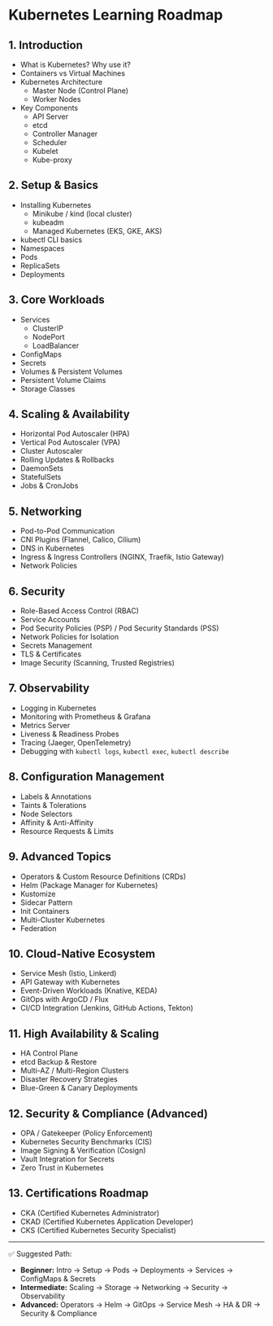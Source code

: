 # Kubernetes Learning Roadmap

## 1. Introduction
- What is Kubernetes? Why use it?
- Containers vs Virtual Machines
- Kubernetes Architecture
  - Master Node (Control Plane)
  - Worker Nodes
- Key Components
  - API Server
  - etcd
  - Controller Manager
  - Scheduler
  - Kubelet
  - Kube-proxy

## 2. Setup & Basics
- Installing Kubernetes
  - Minikube / kind (local cluster)
  - kubeadm
  - Managed Kubernetes (EKS, GKE, AKS)
- kubectl CLI basics
- Namespaces
- Pods
- ReplicaSets
- Deployments

## 3. Core Workloads
- Services
  - ClusterIP
  - NodePort
  - LoadBalancer
- ConfigMaps
- Secrets
- Volumes & Persistent Volumes
- Persistent Volume Claims
- Storage Classes

## 4. Scaling & Availability
- Horizontal Pod Autoscaler (HPA)
- Vertical Pod Autoscaler (VPA)
- Cluster Autoscaler
- Rolling Updates & Rollbacks
- DaemonSets
- StatefulSets
- Jobs & CronJobs

## 5. Networking
- Pod-to-Pod Communication
- CNI Plugins (Flannel, Calico, Cilium)
- DNS in Kubernetes
- Ingress & Ingress Controllers (NGINX, Traefik, Istio Gateway)
- Network Policies

## 6. Security
- Role-Based Access Control (RBAC)
- Service Accounts
- Pod Security Policies (PSP) / Pod Security Standards (PSS)
- Network Policies for Isolation
- Secrets Management
- TLS & Certificates
- Image Security (Scanning, Trusted Registries)

## 7. Observability
- Logging in Kubernetes
- Monitoring with Prometheus & Grafana
- Metrics Server
- Liveness & Readiness Probes
- Tracing (Jaeger, OpenTelemetry)
- Debugging with `kubectl logs`, `kubectl exec`, `kubectl describe`

## 8. Configuration Management
- Labels & Annotations
- Taints & Tolerations
- Node Selectors
- Affinity & Anti-Affinity
- Resource Requests & Limits

## 9. Advanced Topics
- Operators & Custom Resource Definitions (CRDs)
- Helm (Package Manager for Kubernetes)
- Kustomize
- Sidecar Pattern
- Init Containers
- Multi-Cluster Kubernetes
- Federation

## 10. Cloud-Native Ecosystem
- Service Mesh (Istio, Linkerd)
- API Gateway with Kubernetes
- Event-Driven Workloads (Knative, KEDA)
- GitOps with ArgoCD / Flux
- CI/CD Integration (Jenkins, GitHub Actions, Tekton)

## 11. High Availability & Scaling
- HA Control Plane
- etcd Backup & Restore
- Multi-AZ / Multi-Region Clusters
- Disaster Recovery Strategies
- Blue-Green & Canary Deployments

## 12. Security & Compliance (Advanced)
- OPA / Gatekeeper (Policy Enforcement)
- Kubernetes Security Benchmarks (CIS)
- Image Signing & Verification (Cosign)
- Vault Integration for Secrets
- Zero Trust in Kubernetes

## 13. Certifications Roadmap
- CKA (Certified Kubernetes Administrator)
- CKAD (Certified Kubernetes Application Developer)
- CKS (Certified Kubernetes Security Specialist)

---
✅ Suggested Path:
- **Beginner:** Intro → Setup → Pods → Deployments → Services → ConfigMaps & Secrets  
- **Intermediate:** Scaling → Storage → Networking → Security → Observability  
- **Advanced:** Operators → Helm → GitOps → Service Mesh → HA & DR → Security & Compliance
